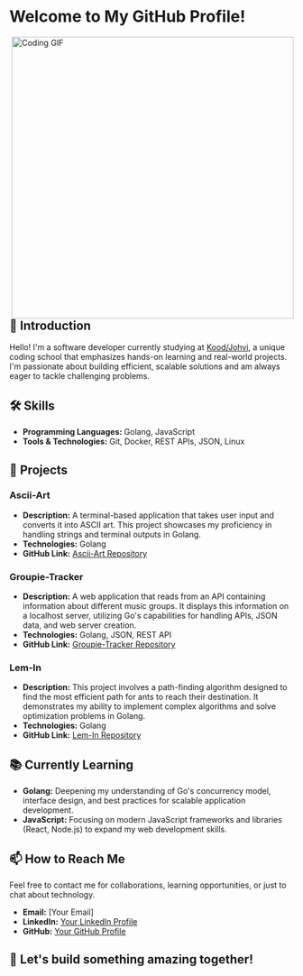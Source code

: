 # Welcome to My GitHub Profile!
<img align="right" src="animatedgif.gif" alt="Coding GIF" width="500" />


## 👋 Introduction

Hello! I'm a software developer currently studying at [Kood/Johvi](https://kood.tech/), a unique coding school that emphasizes hands-on learning and real-world projects. I'm passionate about building efficient, scalable solutions and am always eager to tackle challenging problems.

## 🛠 Skills

- **Programming Languages:** Golang, JavaScript
- **Tools & Technologies:** Git, Docker, REST APIs, JSON, Linux

## 🚀 Projects

### Ascii-Art

- **Description:** A terminal-based application that takes user input and converts it into ASCII art. This project showcases my proficiency in handling strings and terminal outputs in Golang.
- **Technologies:** Golang
- **GitHub Link:** [Ascii-Art Repository](#)

### Groupie-Tracker

- **Description:** A web application that reads from an API containing information about different music groups. It displays this information on a localhost server, utilizing Go's capabilities for handling APIs, JSON data, and web server creation.
- **Technologies:** Golang, JSON, REST API
- **GitHub Link:** [Groupie-Tracker Repository](#)

### Lem-In

- **Description:** This project involves a path-finding algorithm designed to find the most efficient path for ants to reach their destination. It demonstrates my ability to implement complex algorithms and solve optimization problems in Golang.
- **Technologies:** Golang
- **GitHub Link:** [Lem-In Repository](#)

## 📚 Currently Learning

- **Golang:** Deepening my understanding of Go's concurrency model, interface design, and best practices for scalable application development.
- **JavaScript:** Focusing on modern JavaScript frameworks and libraries (React, Node.js) to expand my web development skills.

## 📫 How to Reach Me

Feel free to contact me for collaborations, learning opportunities, or just to chat about technology.

- **Email:** [Your Email]
- **LinkedIn:** [Your LinkedIn Profile](#)
- **GitHub:** [Your GitHub Profile](#)

## 🌟 Let's build something amazing together!
